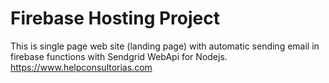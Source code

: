 # Firebase Hosting Project
This is single page web site (landing page) with automatic sending email in firebase functions with Sendgrid WebApi for Nodejs.
https://www.helpconsultorias.com

